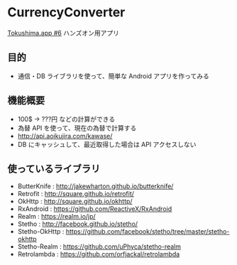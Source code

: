 # CurrencyConverter
[Tokushima.app #6](http://tokushima-app.connpass.com/event/23744/) ハンズオン用アプリ

## 目的
* 通信・DB ライブラリを使って、簡単な Android アプリを作ってみる

## 機能概要
* 100$ → ???円 などの計算ができる
* 為替 API を使って、現在の為替で計算する
 * http://api.aoikujira.com/kawase/
* DB にキャッシュして、最近取得した場合は API アクセスしない

## 使っているライブラリ
* ButterKnife : <http://jakewharton.github.io/butterknife/>
* Retrofit : <http://square.github.io/retrofit/>
 * OkHttp : <http://square.github.io/okhttp/>
 * RxAndroid : <https://github.com/ReactiveX/RxAndroid>
* Realm : <https://realm.io/jp/>
* Stetho : <http://facebook.github.io/stetho/>
 * Stetho-OkHttp : <https://github.com/facebook/stetho/tree/master/stetho-okhttp>
 * Stetho-Realm : <https://github.com/uPhyca/stetho-realm>
* Retrolambda : <https://github.com/orfjackal/retrolambda>
 

